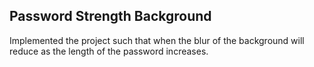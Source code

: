 ## Password Strength Background
Implemented the project such that when the blur of the background will reduce as the length of the password increases.